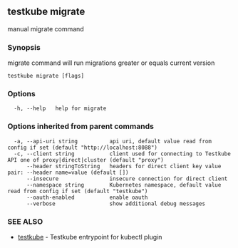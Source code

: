 ## testkube migrate

manual migrate command

### Synopsis

migrate command will run migrations greater or equals current version

```
testkube migrate [flags]
```

### Options

```
  -h, --help   help for migrate
```

### Options inherited from parent commands

```
  -a, --api-uri string          api uri, default value read from config if set (default "http://localhost:8088")
  -c, --client string           client used for connecting to Testkube API one of proxy|direct|cluster (default "proxy")
      --header stringToString   headers for direct client key value pair: --header name=value (default [])
      --insecure                insecure connection for direct client
      --namespace string        Kubernetes namespace, default value read from config if set (default "testkube")
      --oauth-enabled           enable oauth
      --verbose                 show additional debug messages
```

### SEE ALSO

* [testkube](testkube.md)	 - Testkube entrypoint for kubectl plugin

